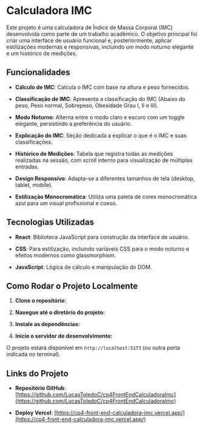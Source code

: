 # Calculadora IMC

Este projeto é uma calculadora de Índice de Massa Corporal (IMC) desenvolvida como parte de um trabalho acadêmico. O objetivo principal foi criar uma interface de usuário funcional e, posteriormente, aplicar estilizações modernas e responsivas, incluindo um modo noturno elegante e um histórico de medições.

## Funcionalidades

- **Cálculo de IMC**: Calcula o IMC com base na altura e peso fornecidos.

- **Classificação de IMC**: Apresenta a classificação do IMC (Abaixo do peso, Peso normal, Sobrepeso, Obesidade Grau I, II e III).

- **Modo Noturno**: Alterna entre o modo claro e escuro com um toggle elegante, persistindo a preferência do usuário.

- **Explicação do IMC**: Seção dedicada a explicar o que é o IMC e suas classificações.

- **Histórico de Medições**: Tabela que registra todas as medições realizadas na sessão, com scroll interno para visualização de múltiplas entradas.

- **Design Responsivo**: Adapta-se a diferentes tamanhos de tela (desktop, tablet, mobile).

- **Estilização Monocromática**: Utiliza uma paleta de cores monocromática azul para um visual profissional e coeso.

## Tecnologias Utilizadas

- **React**: Biblioteca JavaScript para construção da interface de usuário.

- **CSS**: Para estilização, incluindo variáveis CSS para o modo noturno e efeitos modernos como glassmorphism.

- **JavaScript**: Lógica de cálculo e manipulação do DOM.

## Como Rodar o Projeto Localmente

1. **Clone o repositório:**

1. **Navegue até o diretório do projeto:**

1. **Instale as dependências:**

1. **Inicie o servidor de desenvolvimento:**

O projeto estará disponível em `http://localhost:5173` (ou outra porta indicada no terminal).

## Links do Projeto

- **Repositório GitHub**: [https://github.com/LucasToledoC/cp4FrontEndCalculadoraImc](https://github.com/LucasToledoC/cp4FrontEndCalculadoraImc)

- **Deploy Vercel**: [https://cp4-front-end-calculadora-imc.vercel.app/](https://cp4-front-end-calculadora-imc.vercel.app/)